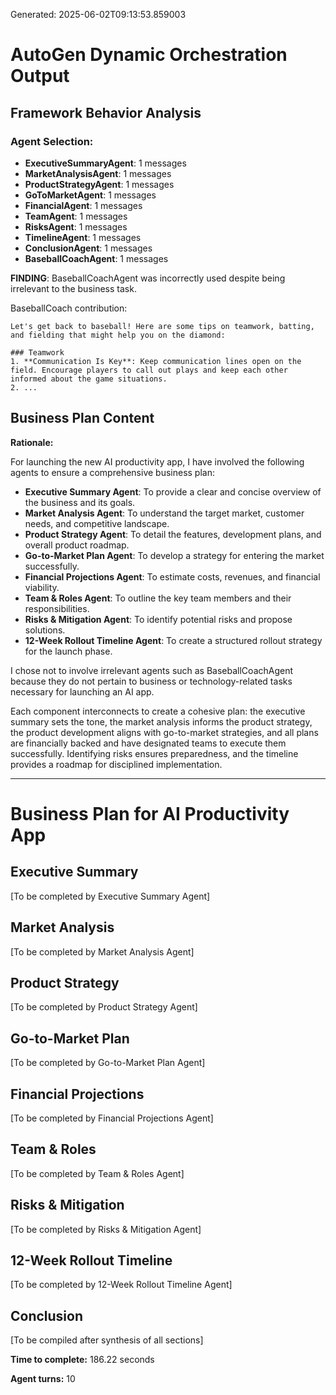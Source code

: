Generated: 2025-06-02T09:13:53.859003
# AutoGen Dynamic Orchestration Output

## Framework Behavior Analysis

### Agent Selection:
- **ExecutiveSummaryAgent**: 1 messages
- **MarketAnalysisAgent**: 1 messages
- **ProductStrategyAgent**: 1 messages
- **GoToMarketAgent**: 1 messages
- **FinancialAgent**: 1 messages
- **TeamAgent**: 1 messages
- **RisksAgent**: 1 messages
- **TimelineAgent**: 1 messages
- **ConclusionAgent**: 1 messages
- **BaseballCoachAgent**: 1 messages

**FINDING**: BaseballCoachAgent was incorrectly used despite being irrelevant to the business task.

BaseballCoach contribution: 
```
Let's get back to baseball! Here are some tips on teamwork, batting, and fielding that might help you on the diamond:

### Teamwork
1. **Communication Is Key**: Keep communication lines open on the field. Encourage players to call out plays and keep each other informed about the game situations.
2. ...
```

## Business Plan Content

**Rationale:**

For launching the new AI productivity app, I have involved the following agents to ensure a comprehensive business plan:

- **Executive Summary Agent**: To provide a clear and concise overview of the business and its goals.
- **Market Analysis Agent**: To understand the target market, customer needs, and competitive landscape.
- **Product Strategy Agent**: To detail the features, development plans, and overall product roadmap.
- **Go-to-Market Plan Agent**: To develop a strategy for entering the market successfully.
- **Financial Projections Agent**: To estimate costs, revenues, and financial viability.
- **Team & Roles Agent**: To outline the key team members and their responsibilities.
- **Risks & Mitigation Agent**: To identify potential risks and propose solutions.
- **12-Week Rollout Timeline Agent**: To create a structured rollout strategy for the launch phase.

I chose not to involve irrelevant agents such as BaseballCoachAgent because they do not pertain to business or technology-related tasks necessary for launching an AI app.

Each component interconnects to create a cohesive plan: the executive summary sets the tone, the market analysis informs the product strategy, the product development aligns with go-to-market strategies, and all plans are financially backed and have designated teams to execute them successfully. Identifying risks ensures preparedness, and the timeline provides a roadmap for disciplined implementation.

---

# Business Plan for AI Productivity App

## Executive Summary
[To be completed by Executive Summary Agent]

## Market Analysis
[To be completed by Market Analysis Agent]

## Product Strategy
[To be completed by Product Strategy Agent]

## Go-to-Market Plan
[To be completed by Go-to-Market Plan Agent]

## Financial Projections
[To be completed by Financial Projections Agent]

## Team & Roles
[To be completed by Team & Roles Agent]

## Risks & Mitigation
[To be completed by Risks & Mitigation Agent]

## 12-Week Rollout Timeline
[To be completed by 12-Week Rollout Timeline Agent]

## Conclusion
[To be compiled after synthesis of all sections]

**Time to complete:** 186.22 seconds

**Agent turns:** 10
